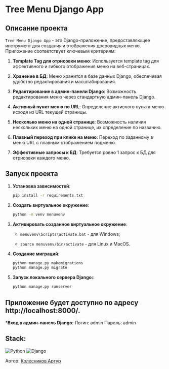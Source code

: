 # Tree Menu Django App

## Описание проекта

`Tree Menu Django App` - это Django-приложение, предоставляющее инструмент для создания и отображения древовидных меню. Приложение соответствует ключевым критериям:

1. **Template Tag для отрисовки меню**: Используется template tag для эффективного и гибкого отображения меню на веб-страницах.

2. **Хранение в БД**: Меню хранится в базе данных Django, обеспечивая удобство редактирования и масштабирования.

3. **Редактирование в админ-панели Django**: Возможность редактирования меню через стандартную админ-панель Django.

4. **Активный пункт меню по URL**: Определение активного пункта меню исходя из URL текущей страницы.

5. **Несколько меню на одной странице**: Возможность наличия нескольких меню на одной странице, их определение по названию.

6. **Плавный переход при клике на меню**: Переход по заданному в меню URL с плавным отображением подменю.

7. **Эффективные запросы к БД**: Требуется ровно 1 запрос к БД для отрисовки каждого меню.

## Запуск проекта

1. **Установка зависимостей**:
   ```bash
   pip install -r requirements.txt

2. **Создать виртуальное окружение**:
    ```zsh
    python -m venv menuvenv
    ```
3. **Активировать созданное виртуальное окружение**:
    - `menuvenv\Scripts\activate.bat` - для Windows;
    
    - `source menuvenv/bin/activate` - для Linux и MacOS.
4. **Создание миграций**:
    ```bash
   python manage.py makemigrations
   python manage.py migrate

5. **Запуск локального сервера Django:**:
    ```bash
   python manage.py runserver

## Приложение будет доступно по адресу http://localhost:8000/.

***Вход в админ-панель Django**:
Логин: admin
Пароль: admin

## Stack:

![Python](https://img.shields.io/badge/Python-3.11-blue?style=flat&logo=Python)
![Django](https://img.shields.io/badge/Django-4.1.7-green?style=flat&logo=Django)

Автор: [Колесников Артур](https://github.com/artur616)